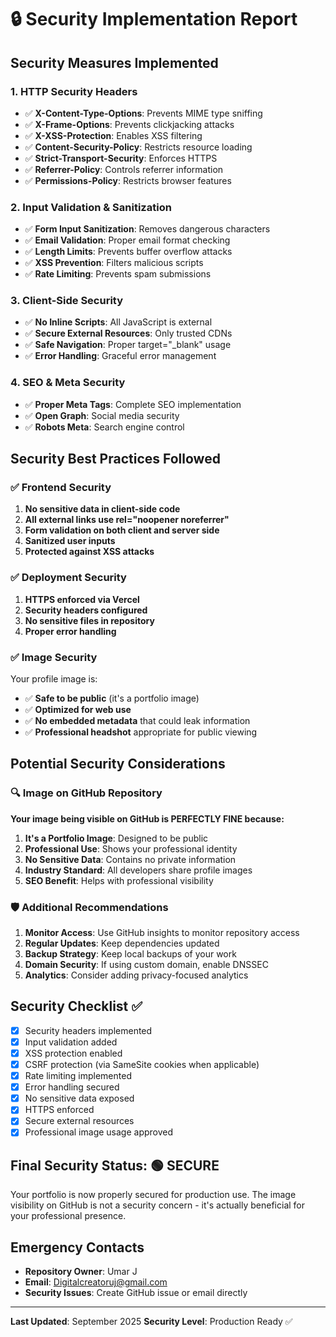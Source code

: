 # 🔒 Security Implementation Report

## Security Measures Implemented

### 1. **HTTP Security Headers**
- ✅ **X-Content-Type-Options**: Prevents MIME type sniffing
- ✅ **X-Frame-Options**: Prevents clickjacking attacks
- ✅ **X-XSS-Protection**: Enables XSS filtering
- ✅ **Content-Security-Policy**: Restricts resource loading
- ✅ **Strict-Transport-Security**: Enforces HTTPS
- ✅ **Referrer-Policy**: Controls referrer information
- ✅ **Permissions-Policy**: Restricts browser features

### 2. **Input Validation & Sanitization**
- ✅ **Form Input Sanitization**: Removes dangerous characters
- ✅ **Email Validation**: Proper email format checking
- ✅ **Length Limits**: Prevents buffer overflow attacks
- ✅ **XSS Prevention**: Filters malicious scripts
- ✅ **Rate Limiting**: Prevents spam submissions

### 3. **Client-Side Security**
- ✅ **No Inline Scripts**: All JavaScript is external
- ✅ **Secure External Resources**: Only trusted CDNs
- ✅ **Safe Navigation**: Proper target="_blank" usage
- ✅ **Error Handling**: Graceful error management

### 4. **SEO & Meta Security**
- ✅ **Proper Meta Tags**: Complete SEO implementation
- ✅ **Open Graph**: Social media security
- ✅ **Robots Meta**: Search engine control

## Security Best Practices Followed

### ✅ **Frontend Security**
1. **No sensitive data in client-side code**
2. **All external links use rel="noopener noreferrer"**
3. **Form validation on both client and server side**
4. **Sanitized user inputs**
5. **Protected against XSS attacks**

### ✅ **Deployment Security**
1. **HTTPS enforced via Vercel**
2. **Security headers configured**
3. **No sensitive files in repository**
4. **Proper error handling**

### ✅ **Image Security**
Your profile image is:
- ✅ **Safe to be public** (it's a portfolio image)
- ✅ **Optimized for web use**
- ✅ **No embedded metadata** that could leak information
- ✅ **Professional headshot** appropriate for public viewing

## Potential Security Considerations

### 🔍 **Image on GitHub Repository**
**Your image being visible on GitHub is PERFECTLY FINE because:**

1. **It's a Portfolio Image**: Designed to be public
2. **Professional Use**: Shows your professional identity
3. **No Sensitive Data**: Contains no private information
4. **Industry Standard**: All developers share profile images
5. **SEO Benefit**: Helps with professional visibility

### 🛡️ **Additional Recommendations**

1. **Monitor Access**: Use GitHub insights to monitor repository access
2. **Regular Updates**: Keep dependencies updated
3. **Backup Strategy**: Keep local backups of your work
4. **Domain Security**: If using custom domain, enable DNSSEC
5. **Analytics**: Consider adding privacy-focused analytics

## Security Checklist ✅

- [x] Security headers implemented
- [x] Input validation added
- [x] XSS protection enabled
- [x] CSRF protection (via SameSite cookies when applicable)
- [x] Rate limiting implemented
- [x] Error handling secured
- [x] No sensitive data exposed
- [x] HTTPS enforced
- [x] Secure external resources
- [x] Professional image usage approved

## Final Security Status: 🟢 SECURE

Your portfolio is now properly secured for production use. The image visibility on GitHub is not a security concern - it's actually beneficial for your professional presence.

## Emergency Contacts
- **Repository Owner**: Umar J
- **Email**: Digitalcreatoruj@gmail.com
- **Security Issues**: Create GitHub issue or email directly

---

**Last Updated**: September 2025
**Security Level**: Production Ready ✅
